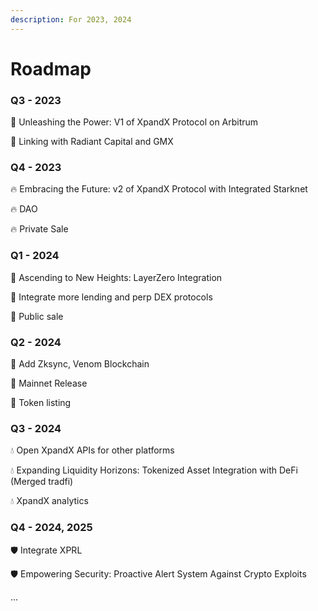 ```yaml
---
description: For 2023, 2024
---
```


# Roadmap

### Q3 - 2023&#x20;

🚀 Unleashing the Power: V1 of XpandX Protocol on Arbitrum&#x20;

🚀 Linking with Radiant Capital and GMX

### Q4 - 2023&#x20;

🔥 Embracing the Future: v2 of XpandX Protocol with Integrated Starknet &#x20;

🔥 DAO&#x20;

🔥 Private Sale

### Q1 - 2024&#x20;

🌟 Ascending to New Heights: LayerZero Integration &#x20;

🌟 Integrate more lending and perp DEX protocols&#x20;

🌟 Public sale

### Q2 - 2024&#x20;

🔮 Add Zksync, Venom Blockchain&#x20;

🔮 Mainnet Release

🔮 Token listing

### Q3 - 2024&#x20;

💧 Open XpandX APIs for other platforms

💧 Expanding Liquidity Horizons: Tokenized Asset Integration with DeFi (Merged tradfi)

💧 XpandX analytics

### Q4 - 2024, 2025&#x20;

🛡️ Integrate XPRL

🛡️ Empowering Security: Proactive Alert System Against Crypto Exploits&#x20;

...
